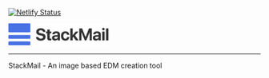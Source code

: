 [![Netlify Status](https://api.netlify.com/api/v1/badges/f060cba5-9a95-4abd-9356-0e5928834806/deploy-status)](https://app.netlify.com/sites/vigilant-meninsky-2fc9ae/deploys)

<img 
src="src/images/stackmail-logo.svg" width="200" style="width: 200px"  alt="StackMail Logo" />

---

StackMail - An image based EDM creation tool
